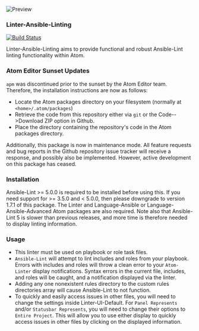 ![Preview](https://raw.githubusercontent.com/mschuchard/linter-ansible-linting/master/linter_ansible_linting.png)

### Linter-Ansible-Linting
[![Build Status](https://travis-ci.com/mschuchard/linter-ansible-linting.svg?branch=master)](https://travis-ci.com/mschuchard/linter-ansible-linting)

Linter-Ansible-Linting aims to provide functional and robust Ansible-Lint linting functionality within Atom.

### Atom Editor Sunset Updates

`apm` was discontinued prior to the sunset by the Atom Editor team. Therefore, the installation instructions are now as follows:

- Locate the Atom packages directory on your filesystem (normally at `<home>/.atom/packages`)
- Retrieve the code from this repository either via `git` or the Code-->Download ZIP option in Github.
- Place the directory containing the repository's code in the Atom packages directory.

Additionally, this package is now in maintenance mode. All feature requests and bug reports in the Github repository issue tracker will receive a response, and possibly also be implemented. However, active development on this package has ceased.

### Installation
Ansible-Lint >= 5.0.0 is required to be installed before using this. If you need support for >= 3.5.0 and < 5.0.0, then please downgrade to version 1.7.1 of this package. The Linter and Language-Ansible or Language-Ansible-Advanced Atom packages are also required. Note also that Ansible-Lint 5 is slower than previous releases, and more time is therefore needed to display linting information.

### Usage
- This linter must be used on playbook or role task files.
- `Ansible-Lint` will attempt to lint includes and roles from your playbook. Errors with includes and roles will throw a clean error to your `Atom-Linter` display notifications. Syntax errors in the current file, includes, and roles will be caught, and a notification displayed via the linter.
- Adding any one nonexistent rules directory to the custom rules directories array will cause Ansible-Lint to not function.
- To quickly and easily access issues in other files, you will need to change the settings inside Linter-UI-Default. For `Panel Represents` and/or `Statusbar Represents`, you will need to change their options to `Entire Project`. This will allow you to use either display to quickly access issues in other files by clicking on the displayed information.
